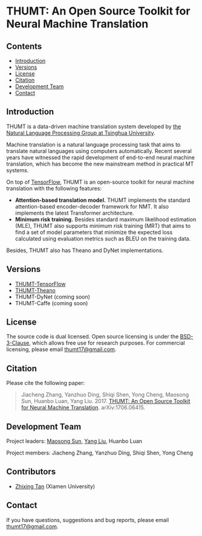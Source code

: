 # THUMT: An Open Source Toolkit for Neural Machine Translation
## Contents
* [Introduction](#introduction)
* [Versions](#versions)
* [License](#license)
* [Citation](#citation)
* [Development Team](#development-team)
* [Contact](#contact)

## Introduction

THUMT is a data-driven machine translation system developed by [the Natural Language Processing Group at Tsinghua University](http://nlp.csai.tsinghua.edu.cn/site2/index.php?lang=en).

Machine translation is a natural language processing task that aims to translate natural languages using computers automatically. Recent several years have witnessed the rapid development of end-to-end neural machine translation, which has become the new mainstream method in practical MT systems.

On top of [TensorFlow](http://tensorflow.org), THUMT is an open-source toolkit for neural machine translation with the following features:

* **Attention-based translation model.** THUMT implements the standard attention-based encoder-decoder framework for NMT. It also implements the latest Transformer architecture.
* **Minimum risk training.** Besides standard maximum likelihood estimation (MLE), THUMT also supports minimum risk training (MRT) that aims to find a set of model parameters that minimize the expected loss calculated using evaluation metrics such as BLEU on the training data.

Besides, THUMT also has Theano and DyNet implementations.

## Versions
* [THUMT-TensorFlow](https://github.com/thumt/THUMT)
* [THUMT-Theano](https://github.com/thumt/THUMT/tree/theano)
* THUMT-DyNet (coming soon)
* THUMT-Caffe (coming soon)

## License

The source code is dual licensed. Open source licensing is under the [BSD-3-Clause](https://opensource.org/licenses/BSD-3-Clause), which allows free use for research purposes. For commercial licensing, please email [thumt17@gmail.com](mailto:thumt17@gmail.com).

## Citation

Please cite the following paper:

> Jiacheng Zhang, Yanzhuo Ding, Shiqi Shen, Yong Cheng, Maosong Sun, Huanbo Luan, Yang Liu. 2017. [THUMT: An Open Source Toolkit for Neural Machine Translation](https://arxiv.org/abs/1706.06415). arXiv:1706.06415.

## Development Team

Project leaders: [Maosong Sun](http://www.thunlp.org/site2/index.php/zh/people?id=16), [Yang Liu](http://nlp.csai.tsinghua.edu.cn/~ly/), Huanbo Luan

Project members: Jiacheng Zhang, Yanzhuo Ding, Shiqi Shen, Yong Cheng

## Contributors 
* [Zhixing Tan](mailto:playinf@stu.xmu.edu.cn) (Xiamen University)

## Contact

If you have questions, suggestions and bug reports, please email [thumt17@gmail.com](mailto:thumt17@gmail.com).
